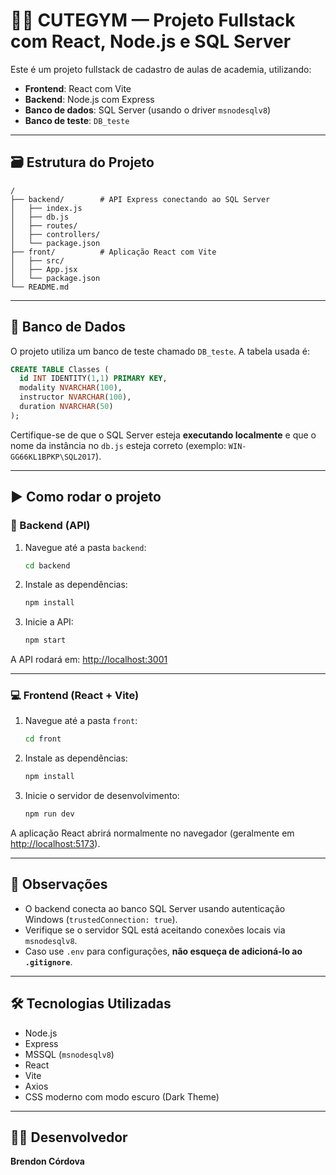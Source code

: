 # 🏋️‍♂️ CUTEGYM — Projeto Fullstack com React, Node.js e SQL Server

Este é um projeto fullstack de cadastro de aulas de academia, utilizando:

- **Frontend**: React com Vite
- **Backend**: Node.js com Express
- **Banco de dados**: SQL Server (usando o driver `msnodesqlv8`)
- **Banco de teste**: `DB_teste`

---

## 🗃️ Estrutura do Projeto

```
/
├── backend/        # API Express conectando ao SQL Server
│   ├── index.js
│   ├── db.js
│   ├── routes/
│   ├── controllers/
│   └── package.json
├── front/          # Aplicação React com Vite
│   ├── src/
│   ├── App.jsx
│   └── package.json
└── README.md
```

---

## 🧱 Banco de Dados

O projeto utiliza um banco de teste chamado `DB_teste`. A tabela usada é:

```sql
CREATE TABLE Classes (
  id INT IDENTITY(1,1) PRIMARY KEY,
  modality NVARCHAR(100),
  instructor NVARCHAR(100),
  duration NVARCHAR(50)
);
```

Certifique-se de que o SQL Server esteja **executando localmente** e que o nome da instância no `db.js` esteja correto (exemplo: `WIN-GG66KL1BPKP\SQL2017`).

---

## ▶️ Como rodar o projeto

### 🔧 Backend (API)

1. Navegue até a pasta `backend`:
   ```bash
   cd backend
   ```

2. Instale as dependências:
   ```bash
   npm install
   ```

3. Inicie a API:
   ```bash
   npm start
   ```

A API rodará em: [http://localhost:3001](http://localhost:3001)

---

### 💻 Frontend (React + Vite)

1. Navegue até a pasta `front`:
   ```bash
   cd front
   ```

2. Instale as dependências:
   ```bash
   npm install
   ```

3. Inicie o servidor de desenvolvimento:
   ```bash
   npm run dev
   ```

A aplicação React abrirá normalmente no navegador (geralmente em [http://localhost:5173](http://localhost:5173)).

---

## 📌 Observações

- O backend conecta ao banco SQL Server usando autenticação Windows (`trustedConnection: true`).
- Verifique se o servidor SQL está aceitando conexões locais via `msnodesqlv8`.
- Caso use `.env` para configurações, **não esqueça de adicioná-lo ao `.gitignore`**.

---

## 🛠️ Tecnologias Utilizadas

- Node.js
- Express
- MSSQL (`msnodesqlv8`)
- React
- Vite
- Axios
- CSS moderno com modo escuro (Dark Theme)

---

## 👨‍💻 Desenvolvedor

**Brendon Córdova**